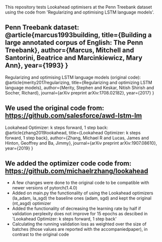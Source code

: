 This repository tests Lookahead optimisers at the Penn Treebank dataset using the code from 'Regularizing and optimising LSTM language models'.

Penn Treebank dataset:
@article{marcus1993building,
  title={Building a large annotated corpus of English: The Penn Treebank},
  author={Marcus, Mitchell and Santorini, Beatrice and Marcinkiewicz, Mary Ann},
  year={1993}
}
------------------------------------------------------------------------------

Regularizing and optimising LSTM language models (original code):
@article{merity2017regularizing,
  title={Regularizing and optimizing LSTM language models},
  author={Merity, Stephen and Keskar, Nitish Shirish and Socher, Richard},
  journal={arXiv preprint arXiv:1708.02182},
  year={2017}
}

We used the original code from: https://github.com/salesforce/awd-lstm-lm
------------------------------------------------------------------------------

Lookahead Optimizer: k steps forward, 1 step back:
@article{zhang2019lookahead,
  title={Lookahead Optimizer: k steps forward, 1 step back},
  author={Zhang, Michael R and Lucas, James and Hinton, Geoffrey and Ba, Jimmy},
  journal={arXiv preprint arXiv:1907.08610},
  year={2019}
}

We added the optimizer code code from: https://github.com/michaelrzhang/lookahead
--------------------------------------------------------------------------------

- A few changes were done to the original code to be compatible with newer versions of pytorch(1.4.0)
- Added on main.py the functionality of using the Lookahead optimizers (la_adam, la_sgd) the baseline ones (adam, sgd) and kept the original (nt_asgd) optimizer
- Added the functionality of decreasing the learning rate by half if validation perplexity does not improve for 15 epochs as descibed in 'Lookahead Optimizer: k steps forward, 1 step back'
- Calculating the running validation loss as weighted over the size of batches (those values are reported with the accompaniedpaper), in contrast to the original code
